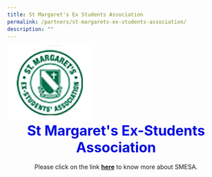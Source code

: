 ```yaml
---
title: St Margaret's Ex Students Association
permalink: /partners/st-margarets-ex-students-association/
description: ""
---
```

<img src="/images/08e0c3bc5_u6572.gif" style="width:200px">

<center><font color="light blue" size="6"><b>St Margaret's Ex-Students Association </b></font></center>
<br>
<center>Please click on the link <a target="_blank" href="http://www.smesa.org.sg"><b>here</b></a> to know more about SMESA.  
</center>